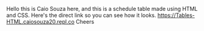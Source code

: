 
Hello this is Caio Souza here, and this is a schedule table made using HTML and CSS.
Here's the direct link so you can see how it looks. https://Tables-HTML.caiosouza20.repl.co Cheers 
